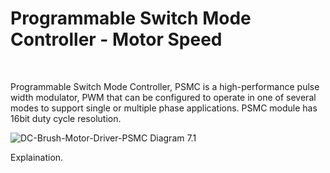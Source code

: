 # Programmable Switch Mode Controller - Motor Speed

<br/>

Programmable Switch Mode Controller, PSMC is a high-performance pulse width modulator, PWM that can be configured to operate in one of several modes to support single or multiple phase applications. 
PSMC module has 16bit duty cycle resolution.
<br/>

![DC-Brush-Motor-Driver-PSMC](https://github.com/user-attachments/assets/23eef140-f639-43d2-bcb2-e475978d1759)
Diagram 7.1

Explaination.
<br/>
